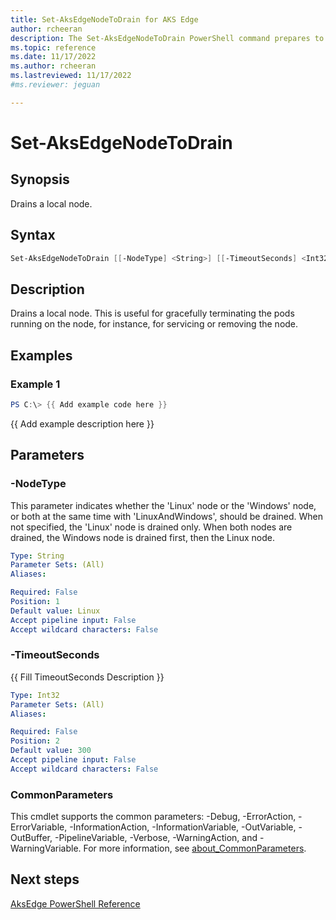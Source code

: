 ```yaml
---
title: Set-AksEdgeNodeToDrain for AKS Edge
author: rcheeran
description: The Set-AksEdgeNodeToDrain PowerShell command prepares to remove a  node  from an existing cluster.
ms.topic: reference
ms.date: 11/17/2022
ms.author: rcheeran 
ms.lastreviewed: 11/17/2022
#ms.reviewer: jeguan

---
```



# Set-AksEdgeNodeToDrain

## Synopsis

Drains a local node.

## Syntax

```powershell
Set-AksEdgeNodeToDrain [[-NodeType] <String>] [[-TimeoutSeconds] <Int32>] [<CommonParameters>]
```

## Description

Drains a local node.
This is useful for gracefully terminating the pods running on the node,
for instance, for servicing or removing the node.

## Examples

### Example 1
```powershell
PS C:\> {{ Add example code here }}
```

{{ Add example description here }}

## Parameters

### -NodeType

This parameter indicates whether the 'Linux' node or the 'Windows' node, or both at the same time with
'LinuxAndWindows', should be drained.
When not specified, the 'Linux' node is drained only.
When both nodes are drained, the Windows node is drained first, then the Linux node.

```yaml
Type: String
Parameter Sets: (All)
Aliases:

Required: False
Position: 1
Default value: Linux
Accept pipeline input: False
Accept wildcard characters: False
```

### -TimeoutSeconds
{{ Fill TimeoutSeconds Description }}

```yaml
Type: Int32
Parameter Sets: (All)
Aliases:

Required: False
Position: 2
Default value: 300
Accept pipeline input: False
Accept wildcard characters: False
```

### CommonParameters
This cmdlet supports the common parameters: -Debug, -ErrorAction, -ErrorVariable, -InformationAction, -InformationVariable, -OutVariable, -OutBuffer, -PipelineVariable, -Verbose, -WarningAction, and -WarningVariable. For more information, see [about_CommonParameters](http://go.microsoft.com/fwlink/?LinkID=113216).


## Next steps

[AksEdge PowerShell Reference](./index.md)

